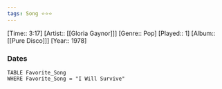 ```yaml
---
tags: Song ⭐⭐⭐ 
---
```

[Time:: 3:17]
[Artist:: [[Gloria Gaynor]]]
[Genre:: Pop]
[Played:: 1]
[Album:: [[Pure Disco]]]
[Year:: 1978]
### Dates
````dataview
TABLE Favorite_Song
WHERE Favorite_Song = "I Will Survive"
````
